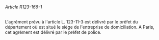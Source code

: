 ###### Article R123-166-1

L'agrément prévu à l'article L. 123-11-3 est délivré par le préfet du département où est situé le siège de l'entreprise de domiciliation. A Paris, cet agrément est délivré par le préfet de police.

